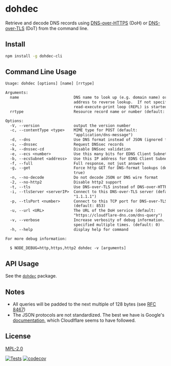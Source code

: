 # dohdec

Retrieve and decode DNS records using
[DNS-over-HTTPS](https://tools.ietf.org/html/rfc8484) (DoH) or
[DNS-over-TLS](https://tools.ietf.org/html/rfc7858) (DoT) from the command line.

## Install

```bash
npm install -g dohdec-cli
```

## Command Line Usage

```txt
Usage: dohdec [options] [name] [rrtype]

Arguments:
  name                        DNS name to look up (e.g. domain name) or IP
                              address to reverse lookup.  If not specified, a
                              read-execute-print loop (REPL) is started.
  rrtype                      Resource record name or number (default: "A")

Options:
  -V, --version               output the version number
  -c, --contentType <type>    MIME type for POST (default:
                              "application/dns-message")
  -d, --dns                   Use DNS format instead of JSON (ignored for TLS)
  -s, --dnssec                Request DNSsec records
  -k, --dnssec-cd             Disable DNSsec validation
  -e, --ecs <number>          Use this many bits for EDNS Client Subnet (ECS)
  -b, --ecsSubnet <address>   Use this IP address for EDNS Client Subnet (ECS)
  -f, --full                  Full response, not just answers
  -g, --get                   Force http GET for DNS-format lookups (default:
                              true)
  -n, --no-decode             Do not decode JSON or DNS wire format
  -2, --no-http2              Disable http2 support
  -t, --tls                   Use DNS-over-TLS instead of DNS-over-HTTPS
  -i, --tlsServer <serverIP>  Connect to this DNS-over-TLS server (default:
                              "1.1.1.1")
  -p, --tlsPort <number>      Connect to this TCP port for DNS-over-TLS
                              (default: 853)
  -u, --url <URL>             The URL of the DoH service (default:
                              "https://cloudflare-dns.com/dns-query")
  -v, --verbose               Increase verbosity of debug information.  May be
                              specified multiple times. (default: 0)
  -h, --help                  display help for command

For more debug information:

  $ NODE_DEBUG=http,https,http2 dohdec -v [arguments]
```

## API Usage

See the [`dohdec`](../dohdec) package.

## Notes

- All queries will be padded to the next multiple of 128 bytes (see [RFC 8467](https://datatracker.ietf.org/doc/html/rfc8467#section-4.1))
- The JSON protocols are not standardized.  The best we have is Google's [documentation](https://developers.google.com/speed/public-dns/docs/doh/json), which Cloudlflare seems to have followed.

## License

[MPL-2.0](https://www.mozilla.org/en-US/MPL/2.0/)

[![Tests](https://github.com/hildjj/dohdec/actions/workflows/node.js.yml/badge.svg)](https://github.com/hildjj/dohdec/actions/workflows/node.js.yml)
[![codecov](https://codecov.io/gh/hildjj/dohdec/branch/main/graph/badge.svg?token=qYy1UyK9S5)](https://codecov.io/gh/hildjj/dohdec)
